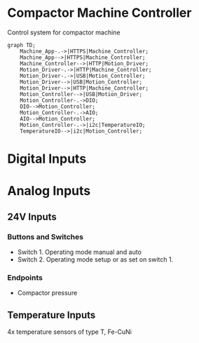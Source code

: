 # Compactor Machine Controller
Control system for compactor machine

```mermaid
graph TD;
    Machine_App-.->|HTTPS|Machine_Controller;
    Machine_App-->|HTTPS|Machine_Controller;
    Machine_Controller-->|HTTP|Motion_Driver;
    Motion_Driver-.->|HTTP|Machine_Controller;
    Motion_Driver-.->|USB|Motion_Controller;
    Motion_Driver-->|USB|Motion_Controller;
    Motion_Driver-->|HTTP|Machine_Controller;
    Motion_Controller-->|USB|Motion_Driver;
    Motion_Controller-.->DIO;
    DIO-->Motion_Controller;
    Motion_Controller-.->AIO;
    AIO-->Motion_Controller;
    Motion_Controller-.->|i2c|TemperatureIO;
    TemperatureIO-->|i2c|Motion_Controller;

```

# Digital Inputs

# Analog Inputs
## 24V Inputs
### Buttons and Switches
- Switch 1. Operating mode manual and auto
- Switch 2. Operating mode setup or as set on switch 1.
### Endpoints
- Compactor pressure
## Temperature Inputs
4x temperature sensors of type T, Fe-CuNi